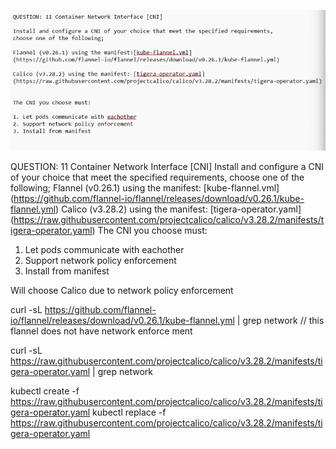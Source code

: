 ![alt text](image.png)

QUESTION: 11 Container Network Interface [CNI]
Install and configure a CNI of your choice that meet the specified requirements,
choose one of the following;
Flannel (v0.26.1) using the manifest: [kube-flannel.vml] (https://github.com/flannel-io/flannel/releases/download/v0.26.1/kube-flannel.yml)
Calico (v3.28.2) using the manifest: [tigera-operator.yaml] (https://raw.githubusercontent.com/projectcalico/calico/v3.28.2/manifests/tigera-operator.yaml)
The CNI you choose must:
1. Let pods communicate with eachother
2. Support network policy enforcement
3. Install from manifest


Will choose Calico due to network policy enforcement

curl -sL https://github.com/flannel-io/flannel/releases/download/v0.26.1/kube-flannel.yml | grep network
// this flannel does not have network enforce ment

curl -sL https://raw.githubusercontent.com/projectcalico/calico/v3.28.2/manifests/tigera-operator.yaml | grep network

kubectl create -f https://raw.githubusercontent.com/projectcalico/calico/v3.28.2/manifests/tigera-operator.yaml
kubectl replace -f https://raw.githubusercontent.com/projectcalico/calico/v3.28.2/manifests/tigera-operator.yaml
